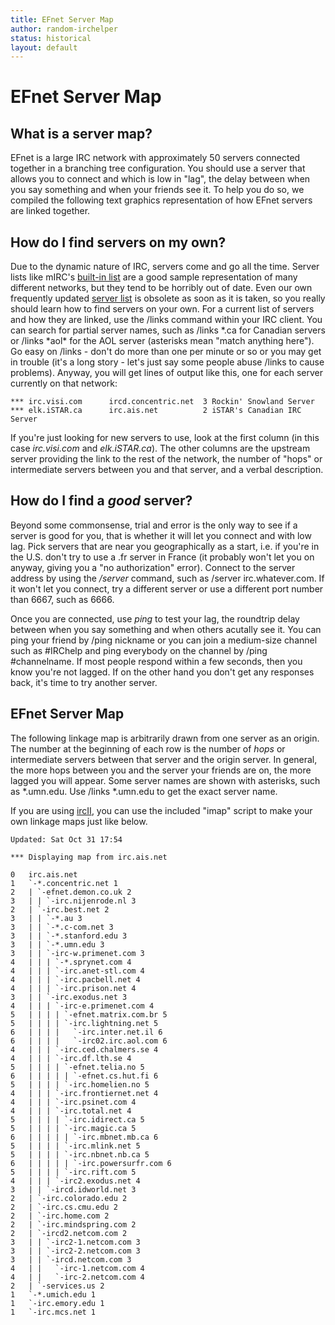 ```yaml
---
title: EFnet Server Map
author: random-irchelper
status: historical
layout: default
---
```

# EFnet Server Map

## What is a server map?

EFnet is a large IRC network with approximately 50 servers connected
together in a branching tree configuration. You should use a server that
allows you to connect and which is low in "lag", the delay between when
you say something and when your friends see it. To help you do so, we
compiled the following text graphics representation of how EFnet servers
are linked together.

## How do I find servers on my own?

Due to the dynamic nature of IRC, servers come and go all the time.
Server lists like mIRC's [built-in
list](http://www.mirc.co.uk/servers.ini) are a good sample
representation of many different networks, but they tend to be horribly
out of date. Even our own frequently updated [server list](/networks/efnet/servers.html) is
obsolete as soon as it is taken, so you really should learn how to find
servers on your own. For a current list of servers and how they are
linked, use the /links command within your IRC client. You can search
for partial server names, such as /links \*.ca for Canadian servers or
/links \*aol\* for the AOL server (asterisks mean "match anything
here"). Go easy on /links - don't do more than one per minute or so or
you may get in trouble (it's a long story - let's just say some people
abuse /links to cause problems). Anyway, you will get lines of output
like this, one for each server currently on that network:  

    *** irc.visi.com      ircd.concentric.net  3 Rockin' Snowland Server
    *** elk.iSTAR.ca      irc.ais.net          2 iSTAR's Canadian IRC Server

If you're just looking for new servers to use, look at the first column
(in this case *irc.visi.com* and *elk.iSTAR.ca*). The other columns are
the upstream server providing the link to the rest of the network, the
number of "hops" or intermediate servers between you and that server,
and a verbal description.

## How do I find a *good* server?

Beyond some commonsense, trial and error is the only way to see if a
server is good for you, that is whether it will let you connect and with
low lag. Pick servers that are near you geographically as a start, i.e.
if you're in the U.S. don't try to use a .fr server in France (it
probably won't let you on anyway, giving you a "no authorization"
error). Connect to the server address by using the */server* command,
such as /server irc.whatever.com. If it won't let you connect, try a
different server or use a different port number than 6667, such as 6666.

Once you are connected, use *ping* to test your lag, the roundtrip delay
between when you say something and when others acutally see it. You can
ping your friend by /ping nickname or you can join a medium-size channel
such as \#IRChelp and ping everybody on the channel by /ping
\#channelname. If most people respond within a few seconds, then you
know you're not lagged. If on the other hand you don't get any responses
back, it's time to try another server.

## EFnet Server Map

The following linkage map is arbitrarily drawn from one server as an
origin. The number at the beginning of each row is the number of *hops*
or intermediate servers between that server and the origin server. In
general, the more hops between you and the server your friends are on,
the more lagged you will appear. Some server names are shown with
asterisks, such as \*.umn.edu. Use /links \*.umn.edu to get the exact
server name.

If you are using [ircII](/clients/unix/ircii/), you can use the included
"imap" script to make your own linkage maps just like below.

    Updated: Sat Oct 31 17:54
    
    *** Displaying map from irc.ais.net
    
    0   irc.ais.net
    1   `-*.concentric.net 1
    2   | `-efnet.demon.co.uk 2
    3   | | `-irc.nijenrode.nl 3
    2   | `-irc.best.net 2
    3   | | `-*.au 3
    3   | | `-*.c-com.net 3
    3   | | `-*.stanford.edu 3
    3   | | `-*.umn.edu 3
    3   | | `-irc-w.primenet.com 3
    4   | | | `-*.sprynet.com 4
    4   | | | `-irc.anet-stl.com 4
    4   | | | `-irc.pacbell.net 4
    4   | | | `-irc.prison.net 4
    3   | | `-irc.exodus.net 3
    4   | | | `-irc-e.primenet.com 4
    5   | | | | `-efnet.matrix.com.br 5
    5   | | | | `-irc.lightning.net 5
    6   | | | |   `-irc.inter.net.il 6
    6   | | | |   `-irc02.irc.aol.com 6
    4   | | | `-irc.ced.chalmers.se 4
    4   | | | `-irc.df.lth.se 4
    5   | | | | `-efnet.telia.no 5
    6   | | | | | `-efnet.cs.hut.fi 6
    5   | | | | `-irc.homelien.no 5
    4   | | | `-irc.frontiernet.net 4
    4   | | | `-irc.psinet.com 4
    4   | | | `-irc.total.net 4
    5   | | | | `-irc.idirect.ca 5
    5   | | | | `-irc.magic.ca 5
    6   | | | | | `-irc.mbnet.mb.ca 6
    5   | | | | `-irc.mlink.net 5
    5   | | | | `-irc.nbnet.nb.ca 5
    6   | | | | | `-irc.powersurfr.com 6
    5   | | | | `-irc.rift.com 5
    4   | | | `-irc2.exodus.net 4
    3   | | `-ircd.idworld.net 3
    2   | `-irc.colorado.edu 2
    2   | `-irc.cs.cmu.edu 2
    2   | `-irc.home.com 2
    2   | `-irc.mindspring.com 2
    2   | `-ircd2.netcom.com 2
    3   | | `-irc2-1.netcom.com 3
    3   | | `-irc2-2.netcom.com 3
    3   | | `-ircd.netcom.com 3
    4   | |   `-irc-1.netcom.com 4
    4   | |   `-irc-2.netcom.com 4
    2   | `-services.us 2
    1   `-*.umich.edu 1
    1   `-irc.emory.edu 1
    1   `-irc.mcs.net 1

